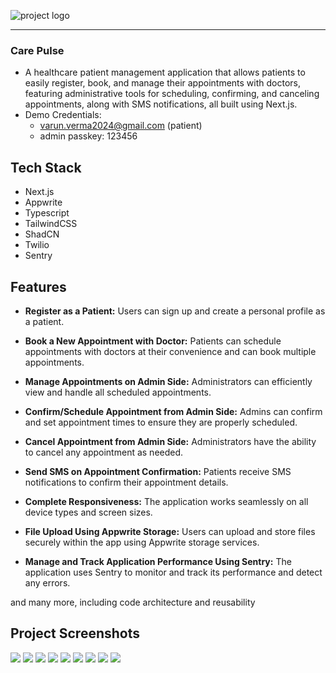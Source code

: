 ![project logo](./public/assets/icons/logo-full.svg)

---

### Care Pulse

- A healthcare patient management application that allows patients to easily register, book, and manage their appointments with doctors, featuring administrative tools for scheduling, confirming, and canceling appointments, along with SMS notifications, all built using Next.js.
- Demo Credentials:
  - varun.verma2024@gmail.com (patient)
  - admin passkey: 123456

## Tech Stack

- Next.js
- Appwrite
- Typescript
- TailwindCSS
- ShadCN
- Twilio
- Sentry

## Features

- **Register as a Patient:** Users can sign up and create a personal profile as a patient.

- **Book a New Appointment with Doctor:** Patients can schedule appointments with doctors at their convenience and can book multiple appointments.

- **Manage Appointments on Admin Side:** Administrators can efficiently view and handle all scheduled appointments.

- **Confirm/Schedule Appointment from Admin Side:** Admins can confirm and set appointment times to ensure they are properly scheduled.

- **Cancel Appointment from Admin Side:** Administrators have the ability to cancel any appointment as needed.

- **Send SMS on Appointment Confirmation:** Patients receive SMS notifications to confirm their appointment details.

- **Complete Responsiveness:** The application works seamlessly on all device types and screen sizes.

- **File Upload Using Appwrite Storage:** Users can upload and store files securely within the app using Appwrite storage services.

- **Manage and Track Application Performance Using Sentry:** The application uses Sentry to monitor and track its performance and detect any errors.

and many more, including code architecture and reusability

## Project Screenshots

![](./public/project_ss/1.png)
![](./public/project_ss/2.png)
![](./public/project_ss/3.png)
![](./public/project_ss/4.png)
![](./public/project_ss/5.png)
![](./public/project_ss/6.png)
![](./public/project_ss/7.png)
![](./public/project_ss/8.png)
![](./public/project_ss/9.ong.jpg)
